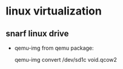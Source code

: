 # linux virtualization

## snarf linux drive

- qemu-img from qemu package:

	qemu-img convert /dev/sd1c void.qcow2
